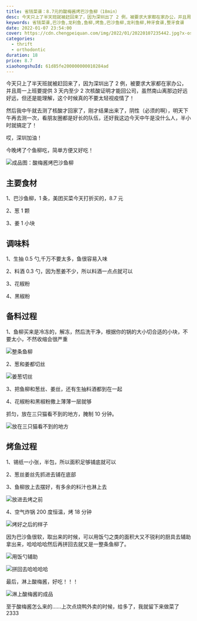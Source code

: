 ```yaml
---
title: 省钱菜谱：8.7元的酸梅酱烤巴沙鱼柳（18min）
desc: 今天只上了半天班就被赶回来了，因为深圳出了 2 例，被要求大家都在家办公，并且周一上班要提供 3 天内至少 2 次核酸证明才能回公司，虽然南山离那边好远好远，但还是能理解，这个时候真的不要太轻视疫情了！
keywords: 省钱菜谱,巴沙鱼,龙利鱼,鱼柳,烤鱼,巴沙鱼柳,龙利鱼柳,种牙食谱,整牙食谱
date: 2022-01-07 23:54:00
cover: https://cdn.chengpeiquan.com/img/2022/01/20220107235442.jpg?x-oss-process=image/interlace,1
categories:
  - thrift
  - orthodontic
duration: 18
price: 8.7
xiaohongshuId: 61d85fe200000000010284ad
---
```


今天只上了半天班就被赶回来了，因为深圳出了 2 例，被要求大家都在家办公，并且周一上班要提供 3 天内至少 2 次核酸证明才能回公司，虽然南山离那边好远好远，但还是能理解，这个时候真的不要太轻视疫情了！

然后我中午就去测了核酸才回家了，刚才结果出来了，阴性（必须的啊），明天下午再去测一次，看朋友圈都是好长的队伍，还好我这边今天中午是没什么人，半小时就搞定了！

哎，深圳加油！

今晚烤了个鱼柳吃，简单方便又好吃！

![成品图：酸梅酱烤巴沙鱼柳](https://cdn.chengpeiquan.com/img/2022/01/20220107235259.jpg?x-oss-process=image/interlace,1)

## 主要食材

1、巴沙鱼柳，1 条，美团买菜今天打折买的，8.7 元

2、葱 1 颗

3、姜 1 小块

## 调味料

1、生抽 0.5 勺,千万不要太多，鱼很容易入味

2、料酒 0.3 勺，因为葱姜不少，所以料酒一点点就可以

3、花椒粉

4、黑椒粉

## 备料过程

1、鱼柳买来是冷冻的，解冻，然后洗干净，根据你的锅的大小切合适的小块，不要太小，不然收缩会很严重

![整条鱼柳](https://cdn.chengpeiquan.com/img/2022/01/20220107235252.jpg?x-oss-process=image/interlace,1)

2、葱和姜都切丝

![姜葱切丝](https://cdn.chengpeiquan.com/img/2022/01/20220107235253.jpg?x-oss-process=image/interlace,1)

3、把鱼柳和葱丝、姜丝，还有生抽料酒都到在一起

4、花椒粉和黑椒粉撒上薄薄一层就够

抓匀，放在三只猫看不到的地方，腌制 10 分钟。

![放在三只猫看不到的地方](https://cdn.chengpeiquan.com/img/2022/01/20220107235254.jpg?x-oss-process=image/interlace,1)

## 烤鱼过程

1、锡纸一小张，半包，所以面积足够铺底就可以

2、葱丝姜丝先抓进去铺在底部

3、鱼柳放上去摆好，有多余的料汁也淋上去

![放进去烤之前](https://cdn.chengpeiquan.com/img/2022/01/20220107235255.jpg?x-oss-process=image/interlace,1)

4、空气炸锅 200 度恒温，烤 18 分钟

![烤好之后的样子](https://cdn.chengpeiquan.com/img/2022/01/20220107235256.jpg?x-oss-process=image/interlace,1)

因为巴沙鱼很软，取出来的时候，可以用饭勺之类的面积大又不锐利的厨具去辅助拿出来，哈哈哈哈然后再拼回去就又是一整条鱼柳了。

![用饭勺辅助](https://cdn.chengpeiquan.com/img/2022/01/20220107235257.jpg?x-oss-process=image/interlace,1)

![拼回去哈哈哈哈](https://cdn.chengpeiquan.com/img/2022/01/20220107235258.jpg?x-oss-process=image/interlace,1)

最后，淋上酸梅酱，好吃！！！

![淋上酸梅酱的成品](https://cdn.chengpeiquan.com/img/2022/01/20220107235300.jpg?x-oss-process=image/interlace,1)

至于酸梅酱怎么来的……上次点烧鸭外卖的时候，给多了，我就留下来做菜了 2333
